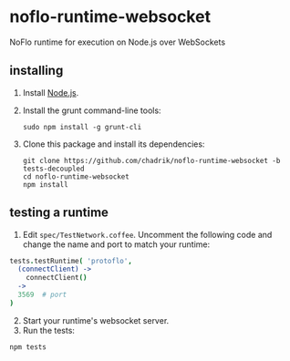 noflo-runtime-websocket
=======================

NoFlo runtime for execution on Node.js over WebSockets

installing
----------

1. Install [Node.js](http://nodejs.org/).

2. Install the grunt command-line tools:

    ```
    sudo npm install -g grunt-cli
    ```

3. Clone this package and install its dependencies:

    ```
    git clone https://github.com/chadrik/noflo-runtime-websocket -b tests-decoupled
    cd noflo-runtime-websocket
    npm install
    ```

testing a runtime
-----------------

1. Edit `spec/TestNetwork.coffee`. Uncomment the following code and change the name and port to match your runtime:

  ```coffeescript
  tests.testRuntime( 'protoflo',
    (connectClient) ->
      connectClient()
    ->
    3569  # port
  )
  ```

2. Start your runtime's websocket server.
3. Run the tests:

  ```
  npm tests
  ```

